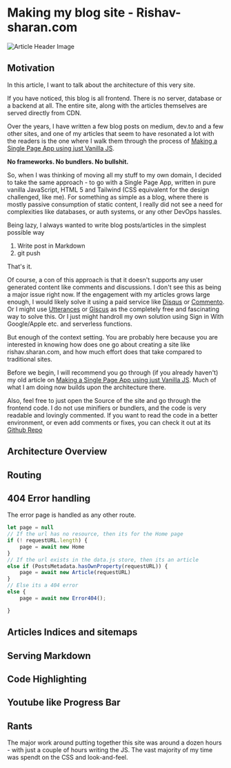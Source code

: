 # Making my blog site - Rishav-sharan.com
![Article Header Image](assets/gear-davinci.jpg)



## Motivation

In this article, I want to talk about the architecture of this very site. 

If you have noticed, this blog is all frontend. There is no server, database or a backend at all.
The entire site, along with the articles themselves are served directly from CDN.

Over the years, I have written a few blog posts on medium, dev.to and a few other sites, and one of my articles that seem to have resonated a lot with the readers is the one where I walk them through the process of [Making a Single Page App using just Vanilla JS](http://rishav-sharan.com/#/making-a-spa-in-vanilla-js). 

**No frameworks. No bundlers. No bullshit.**

So, when I was thinking of moving all my stuff to my own domain, I decided to take the same approach - to go with a Single Page App, written in pure vanilla JavaScript, HTML 5 and Tailwind (CSS equivalent for the design challenged, like me). For something as simple as a blog, where there is mostly passive consumption of static content, I really did not see a need for complexities like databases, or auth systems, or any other DevOps hassles. 

Being lazy, I always wanted to write blog posts/articles in the simplest possible way
1. Write post in Markdown
2. git push

That's it.

Of course, a con of this approach is that it doesn't supports any user generated content like comments and discussions. 
I don't see this as being a major issue right now. If the engagement with my articles grows large enough, I would likely solve it using a paid service like [Disqus](https://disqus.com/) or [Commento](https://commento.io/). Or I might use [Utterances](https://utteranc.es/) or [Giscus](https://giscus.app/) as the completely free and fascinating way to solve this. Or I just might handroll my own solution using Sign in With Google/Apple etc. and serverless functions. 

But enough of the context setting. You are probably here because you are interested in knowing how does one go about creating a site like rishav.sharan.com, and how much effort does that take compared to traditional sites.

Before we begin, I will recommend you go through (if you already haven't) my old article on [Making a Single Page App using just Vanilla JS](http://rishav-sharan.com/#/making-a-spa-in-vanilla-js). Much of what I am doing now builds upon the architecture there.

Also, feel free to just open the Source of the site and go through the frontend code. I do not use minifiers or bundlers, and the code is very readable and lovingly commented. If you want to read the code in a better environment, or even add comments or fixes, you can check it out at its [Github Repo](https://github.com/rishavs/ego)

## Architecture Overview

## Routing

## 404 Error handling
The error page is handled as any other route.

````javascript
let page = null
// If the url has no resource, then its for the Home page
if (! requestURL.length) {
    page = await new Home
}
// If the url exists in the data.js store, then its an article
else if (PostsMetadata.hasOwnProperty(requestURL)) {
    page = await new Article(requestURL)
}
// Else its a 404 error
else {
    page = await new Error404();

}
````
## Articles Indices and sitemaps

## Serving Markdown

## Code Highlighting

## Youtube like Progress Bar

## Rants
The major work around putting together this site was around a dozen hours - with just a couple of hours writing the JS. The vast majority of my time was spendt on the CSS and look-and-feel.
